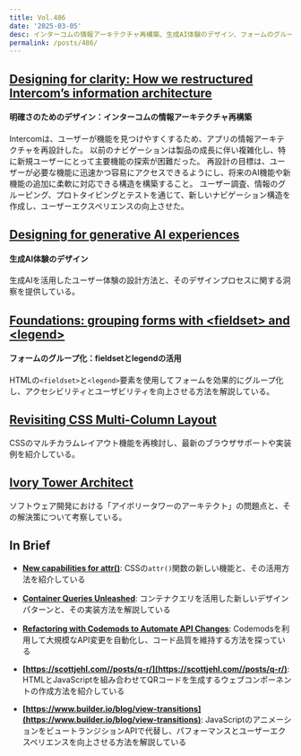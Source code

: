 ```yaml
---
title: Vol.486
date: '2025-03-05'
desc: インターコムの情報アーキテクチャ再構築、生成AI体験のデザイン、フォームのグループ化、ほか計10リンク
permalink: /posts/486/
---
```


## [Designing for clarity: How we restructured Intercom’s information architecture](https://www.intercom.com/blog/designing-for-clarity-restructuring-intercoms-information-architecture/)
#### 明確さのためのデザイン：インターコムの情報アーキテクチャ再構築

​Intercomは、ユーザーが機能を見つけやすくするため、アプリの情報アーキテクチャを再設計した。 以前のナビゲーションは製品の成長に伴い複雑化し、特に新規ユーザーにとって主要機能の探索が困難だった。 再設計の目標は、ユーザーが必要な機能に迅速かつ容易にアクセスできるようにし、将来のAI機能や新機能の追加に柔軟に対応できる構造を構築すること。 ユーザー調査、情報のグルーピング、プロトタイピングとテストを通じて、新しいナビゲーション構造を作成し、ユーザーエクスペリエンスの向上させた。​

## [Designing for generative AI experiences](https://adobe.design/stories/leading-design/designing-for-generative-ai-experiences)
#### 生成AI体験のデザイン

生成AIを活用したユーザー体験の設計方法と、そのデザインプロセスに関する洞察を提供している。

## [Foundations: grouping forms with \<fieldset\> and \<legend\>](https://tetralogical.com/blog/2025/01/31/foundations-fieldset-and-legend/)
#### フォームのグループ化：fieldsetとlegendの活用

HTMLの`<fieldset>`と`<legend>`要素を使用してフォームを効果的にグループ化し、アクセシビリティとユーザビリティを向上させる方法を解説している。

## [Revisiting CSS Multi-Column Layout](https://css-tricks.com/revisiting-css-multi-column-layout/)

CSSのマルチカラムレイアウト機能を再検討し、最新のブラウザサポートや実装例を紹介している。

## [Ivory Tower Architect](https://blog.alexewerlof.com/p/ivory-tower-architect)

ソフトウェア開発における「アイボリータワーのアーキテクト」の問題点と、その解決策について考察している。

## In Brief

- **[New capabilities for attr()](https://una.im/advanced-attr/)**: CSSの`attr()`関数の新しい機能と、その活用方法を紹介している

- **[Container Queries Unleashed](https://www.joshwcomeau.com/css/container-queries-unleashed/)**: コンテナクエリを活用した新しいデザインパターンと、その実装方法を解説している

- **[Refactoring with Codemods to Automate API Changes](https://martinfowler.com/articles/codemods-api-refactoring.html)**: Codemodsを利用して大規模なAPI変更を自動化し、コード品質を維持する方法を探っている

- **[https://scottjehl.com//posts/q-r/](https://scottjehl.com//posts/q-r/)**: HTMLとJavaScriptを組み合わせてQRコードを生成するウェブコンポーネントの作成方法を紹介している

- **[https://www.builder.io/blog/view-transitions](https://www.builder.io/blog/view-transitions)**: JavaScriptのアニメーションをビュートランジションAPIで代替し、パフォーマンスとユーザーエクスペリエンスを向上させる方法を解説している
